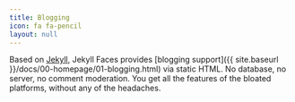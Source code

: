 ```yaml
---
title: Blogging
icon: fa fa-pencil
layout: null
---
```


Based on [Jekyll](http://jekyllrb.com/), Jekyll Faces provides [blogging support]({{ site.baseurl }}/docs/00-homepage/01-blogging.html) via static HTML. No database, no server, no comment moderation. You get all the features of the bloated platforms, without any of the headaches.